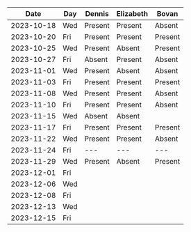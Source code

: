 | Date       | Day     | Dennis     |Elizabeth|Bovan       |
|------------|---------|------------|---------|------------|
| 2023-10-18 | Wed     |Present|Present|Absent|
| 2023-10-20 | Fri     |Present|Present|Present|
| 2023-10-25 | Wed     |Present|Absent|Present
| 2023-10-27 | Fri     |Absent|Present|Absent
| 2023-11-01 | Wed     |Present|Absent|Absent
| 2023-11-03 | Fri     |Present|Present|Present
| 2023-11-08 | Wed     |Present|Present|Absent
| 2023-11-10 | Fri     |Present|Present|Absent
| 2023-11-15 | Wed     |Absent|Absent|
| 2023-11-17 | Fri     |Present|Present|Present
| 2023-11-22 | Wed     |Present|Present|Absent|
| 2023-11-24 | Fri     |---|---|---|
| 2023-11-29 | Wed     |Present|Absent|Present|
| 2023-12-01 | Fri     |
| 2023-12-06 | Wed     |
| 2023-12-08 | Fri     |
| 2023-12-13 | Wed     |
| 2023-12-15 | Fri     |
